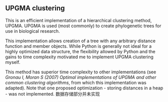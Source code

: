 ## UPGMA clustering

This is an efficient implementation of a hierarchical clustering method,
UPGMA. UPGMA is used (most commonly) to create phylogenetic trees for
use in biological research.

This implementation allows creation of a tree with any arbitrary distance
function and member objects. While Python is generally not ideal for 
a highly optimized data structure, the flexibility allowed by Python 
and the gains to time complexity motivated me to implement UPGMA
clustering myself.

This method has superior time complexity to other implementations (see
*Gronau I, Moran S (2007) Optimal implementations of UPGMA and other
common clustering algorithms*, from which this implementation was
adapted). Note that one proposed optimization - storing distances in a
heap - was not implemented.
数据存储部分并未实现
